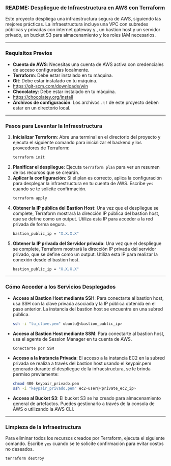 ### README: Despliegue de Infraestructura en AWS con Terraform

Este proyecto despliega una infraestructura segura de AWS, siguiendo las mejores prácticas. La infraestructura incluye una VPC con subredes públicas y privadas con internet gateway y , un bastion host y un servidor privado, un bucket S3 para almacenamiento y los roles IAM necesarios. 

***

### Requisitos Previos

* **Cuenta de AWS**: Necesitas una cuenta de AWS activa con credenciales de acceso configuradas localmente.
* **Terraform**: Debe estar instalado en tu máquina.
* **Git**: Debe estar instalado en tu máquina.
* https://git-scm.com/downloads/win
* **Chocolatey**: Debe estar instalado en tu máquina.
* https://chocolatey.org/install
* **Archivos de configuración**: Los archivos `.tf` de este proyecto deben estar en un directorio local.

***

### Pasos para Levantar la Infraestructura

1.  **Inicializar Terraform**: Abre una terminal en el directorio del proyecto y ejecuta el siguiente comando para inicializar el backend y los proveedores de Terraform:
    ```sh
    terraform init
    ```
2.  **Planificar el despliegue**: Ejecuta `terraform plan` para ver un resumen de los recursos que se crearán.
3.  **Aplicar la configuración**: Si el plan es correcto, aplica la configuración para desplegar la infraestructura en tu cuenta de AWS. Escribe `yes` cuando se te solicite confirmación.
    ```sh
    terraform apply
    ```
4.  **Obtener la IP pública del Bastion Host**: Una vez que el despliegue se complete, Terraform mostrará la dirección IP pública del bastion host, que se define como un output. Utiliza esta IP para acceder a la red privada de forma segura.
    ```sh
    bastion_public_ip = "X.X.X.X"
    ```
5.  **Obtener la IP privada del Servidor privado**: Una vez que el despliegue se complete, Terraform mostrará la dirección IP privada del servidor privado, que se define como un output. Utiliza esta IP para realizar la conexión desde el bastion host.
    ```sh
    bastion_public_ip = "X.X.X.X"
    ```
***

### Cómo Acceder a los Servicios Desplegados

* **Acceso al Bastion Host mediante SSH**: Para conectarte al bastion host, usa SSH con la clave privada asociada y la IP pública obtenida en el paso anterior. La instancia del bastion host se encuentra en una subred pública.
    ```sh
    ssh -i "tu_clave.pem" ubuntu@<bastion_public_ip>
    ```
* **Acceso al Bastion Host mediante SSM**: Para conectarte al bastion host, usa el agente de Session Manager en tu cuenta de AWS.
    ```sh
    Conectarte por SSM
    ```
* **Acceso a la Instancia Privada**: El acceso a la instancia EC2 en la subred privada se realiza a través del bastion host usando el keypair.pem generado durante el despliegue de la infraestructura, se le brinda permiso previamente:
    ```sh
    chmod 400 keypair_privado.pem
    ssh -i "keypair_privado.pem" ec2-user@<private_ec2_ip>
    ```

* **Acceso al Bucket S3**: El bucket S3 se ha creado para almacenamiento general de artefactos. Puedes gestionarlo a través de la consola de AWS o utilizando la AWS CLI.

***

### Limpieza de la Infraestructura

Para eliminar todos los recursos creados por Terraform, ejecuta el siguiente comando. Escribe `yes` cuando se te solicite confirmación para evitar costos no deseados.
```sh
terraform destroy


